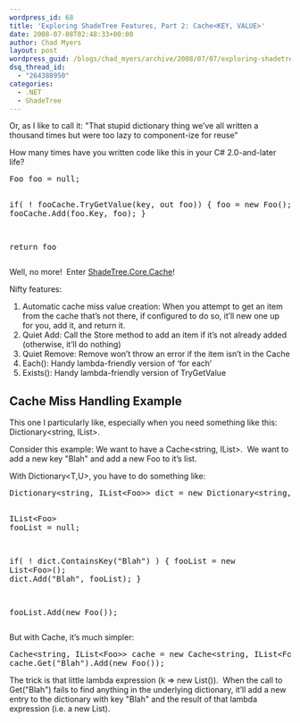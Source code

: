 ```yaml
---
wordpress_id: 68
title: 'Exploring ShadeTree Features, Part 2: Cache<KEY, VALUE>'
date: 2008-07-08T02:48:33+00:00
author: Chad Myers
layout: post
wordpress_guid: /blogs/chad_myers/archive/2008/07/07/exploring-shadetree-features-part-2-cache-lt-key-value-gt.aspx
dsq_thread_id:
  - "264388950"
categories:
  - .NET
  - ShadeTree
---
```

Or, as I like to call it: "That stupid dictionary thing we&#8217;ve all written a thousand times but were too lazy to component-ize for reuse"

How many times have you written code like this in your C# 2.0-and-later life?

<div class="csharpcode-wrapper">
  <pre>Foo foo = null;

if( ! fooCache.TryGetValue(key, out foo))
{
    foo = new Foo();
    fooCache.Add(foo.Key, foo);
}

return foo</pre>
</div>

Well, no more!&#160; Enter [ShadeTree.Core.Cache](http://storyteller.tigris.org/source/browse/storyteller/trunk/src/ShadeTree.Core/Cache.cs?rev=177&view=markup)!

Nifty features:

  1. Automatic cache miss value creation: When you attempt to get an item from the cache that&#8217;s not there, if configured to do so, it&#8217;ll new one up for you, add it, and return it. 
  2. Quiet Add: Call the Store method to add an item if it&#8217;s not already added (otherwise, it&#8217;ll do nothing) 
  3. Quiet Remove: Remove won&#8217;t throw an error if the item isn&#8217;t in the Cache 
  4. Each(): Handy lambda-friendly version of &#8216;for each&#8217; 
  5. Exists(): Handy lambda-friendly version of TryGetValue

## Cache Miss Handling Example

This one I particularly like, especially when you need something like this: Dictionary<string, IList<Foo>>.

Consider this example: We want to have a Cache<string, IList<Foo>>.&#160; We want to add a new key "Blah" and add a new Foo to it&#8217;s list.

With Dictionary<T,U>, you have to do something like:

<div class="csharpcode-wrapper">
  <pre>Dictionary<span class="kwrd">&lt;</span><span class="html">string</span>, <span class="attr">IList&lt;</span><span class="attr">Foo</span><span class="kwrd">&gt;&gt;</span> dict = new Dictionary<span class="kwrd">&lt;</span><span class="html">string</span>, <span class="attr">IList</span>&lt;<span class="attr">Foo</span><span class="kwrd">&gt;&gt;</span>();

IList<span class="kwrd">&lt;</span><span class="html">Foo</span><span class="kwrd">&gt;</span> fooList = null;

if( ! dict.ContainsKey("Blah") )
{
    fooList = new List<span class="kwrd">&lt;</span><span class="html">Foo</span><span class="kwrd">&gt;</span>();
    dict.Add("Blah", fooList);
}

fooList.Add(new Foo());</pre>
</div>

But with Cache, it&#8217;s much simpler:

<div class="csharpcode-wrapper">
  <pre>Cache<span class="kwrd">&lt;</span><span class="html">string</span>, <span class="attr">IList</span>&lt;<span class="attr">Foo</span><span class="kwrd">&gt;&gt;</span> cache = new Cache<span class="kwrd">&lt;</span><span class="html">string</span>, <span class="attr">IList</span>&lt;<span class="attr">Foo</span><span class="kwrd">&gt;&gt;</span>(k =<span class="kwrd">&gt; </span>new List<span class="kwrd">&lt;</span><span class="html">Foo</span><span class="kwrd">&gt;</span>());
cache.Get("Blah").Add(new Foo());</pre>
</div>

The trick is that little lambda expression (k => new List<Foo>()).&#160; When the call to Get("Blah") fails to find anything in the underlying dictionary, it&#8217;ll add a new entry to the dictionary with key "Blah" and the result of that lambda expression (i.e. a new List<Foo>).